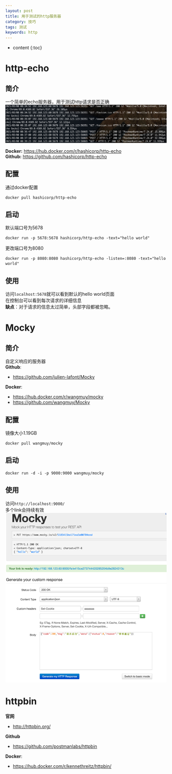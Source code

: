 ```yaml
---
layout: post
title: 用于测试的http服务器
category: 技巧
tags: 测试
keywords: http
---
```

* content
{:toc}

# http-echo
## 简介
一个简单的echo服务器，用于测试http请求是否正确
![](/assets/img/skill/echo1.png)

**Docker:**  <https://hub.docker.com/r/hashicorp/http-echo>  
**Github:**  <https://github.com/hashicorp/http-echo>
## 配置

通过docker配置
```
docker pull hashicorp/http-echo
```

## 启动
默认端口号为5678
```
docker run -p 5678:5678 hashicorp/http-echo -text="hello world"
```
更改端口号为8080
```
docker run -p 8080:8080 hashicorp/http-echo -listen=:8080 -text="hello world"
```

## 使用
访问`localhost:5678`就可以看到默认的hello world页面  
在控制台可以看到每次请求的详细信息  
**缺点**：对于请求的信息太过简单，头部字段都被忽略。

# Mocky 
## 简介
自定义响应的服务器  
**Github**:
- <https://github.com/julien-lafont/Mocky>

**Docker**:
- <https://hub.docker.com/r/wangmuy/mocky>
- <https://github.com/wangmuy/Mocky>

## 配置
镜像大小1.19GB
```
docker pull wangmuy/mocky
```
## 启动
```
docker run -d -i -p 9000:9000 wangmuy/mocky
```

## 使用

访问`http://localhost:9000/`  
多个link会持续有效
![](/assets/img/skill/mocky.png)


# httpbin


**官网**
- <http://httpbin.org/>

**Github**
- <https://github.com/postmanlabs/httpbin>

**Docker**:
- <https://hub.docker.com/r/kennethreitz/httpbin/>